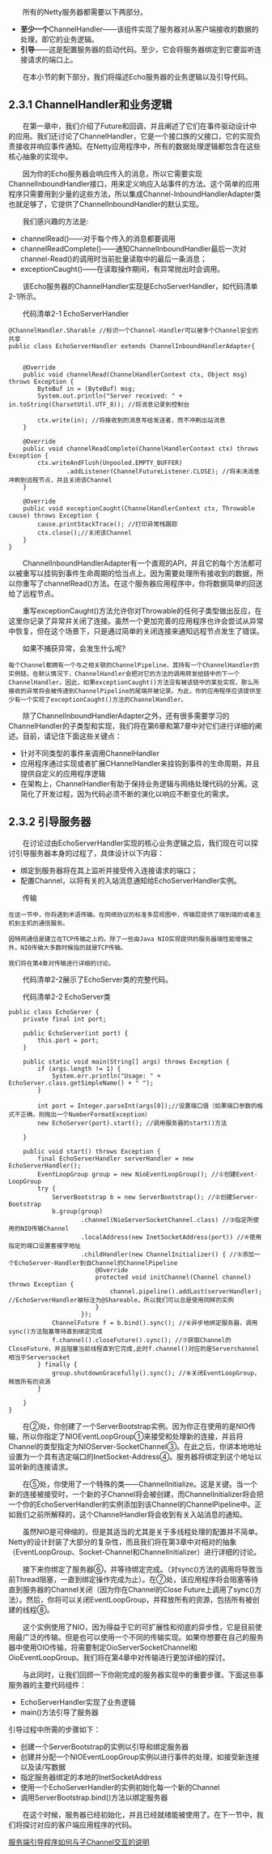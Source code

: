 &emsp;&emsp;所有的Netty服务器都需要以下两部分。

- **至少一个**ChannelHandler——该组件实现了服务器对从客户端接收的数据的处理，即它的业务逻辑。
- **引导**——这是配置服务器的启动代码。至少，它会将服务器绑定到它要监听连接请求的端口上。

&emsp;&emsp;在本小节的剩下部分，我们将描述Echo服务器的业务逻辑以及引导代码。

## 2.3.1 ChannelHandler和业务逻辑

&emsp;&emsp;在第一章中，我们介绍了Future和回调，并且阐述了它们在事件驱动设计中的应用。我们还讨论了ChannelHandler，它是一个接口族的父接口，它的实现负责接收并响应事件通知。在Netty应用程序中，所有的数据处理逻辑都包含在这些核心抽象的实现中。

&emsp;&emsp;因为你的Echo服务器会响应传入的消息，所以它需要实现ChannelInboundHandler接口，用来定义响应入站事件的方法。这个简单的应用程序只需要用到少量的这些方法，所以集成Channel-InboundHandlerAdapter类也就足够了，它提供了ChannelInboundHandler的默认实现。

&emsp;&emsp;我们感兴趣的方法是:

- channelRead()——对于每个传入的消息都要调用
- channelReadComplete()——通知ChannelInboundHandler最后一次对channel-Read()的调用时当前批量读取中的最后一条消息；
- exceptionCaught()——在读取操作期间，有异常抛出时会调用。

&emsp;&emsp;该Echo服务器的ChannelHandler实现是EchoServerHandler，如代码清单2-1所示。

&emsp;&emsp;代码清单2-1 EchoServerHandler
```
@ChannelHandler.Sharable //标识一个Channel-Handler可以被多个Channel安全的共享
public class EchoServerHandler extends ChannelInboundHandlerAdapter{


    @Override
    public void channelRead(ChannelHandlerContext ctx, Object msg) throws Exception {
        ByteBuf in = (ByteBuf) msg;
        System.out.println("Server received: " + in.toString(CharsetUtil.UTF_8)); //将消息记录到控制台

        ctx.write(in); //将接收到的消息写给发送者，而不冲刷出站消息
    }

    @Override
    public void channelReadComplete(ChannelHandlerContext ctx) throws Exception {
        ctx.writeAndFlush(Unpooled.EMPTY_BUFFER)
                .addListener(ChannelFutureListener.CLOSE); //将未决消息冲刷到远程节点，并且关闭该Channel
    }

    @Override
    public void exceptionCaught(ChannelHandlerContext ctx, Throwable cause) throws Exception {
        cause.printStackTrace(); //打印异常栈跟踪
        ctx.close();//关闭该Channel
    }
}
```
&emsp;&emsp;ChannelInboundHandlerAdapter有一个直观的API，并且它的每个方法都可以被重写以挂钩到事件生命周期的恰当点上。因为需要处理所有接收到的数据，所以你重写了channelRead()方法。在这个服务器应用程序中，你将数据简单的回送给了远程节点。

&emsp;&emsp;重写exceptionCaught()方法允许你对Throwable的任何子类型做出反应，在这里你记录了异常并关闭了连接。虽然一个更加完善的应用程序也许会尝试从异常中恢复，但在这个场景下，只是通过简单的关闭连接来通知远程节点发生了错误。

&emsp;&emsp;如果不捕获异常，会发生什么呢?
```
每个Channel都拥有一个与之相关联的ChannelPipeline，其持有一个ChannelHandler的实例链。在默认情况下，ChannelHandler会把对它的方法的调用转发给链中的下一个ChannelHandler。因此，如果exceptionCaught()方法没有被该链中的某处实现，那么所接收的异常将会被传递到ChannelPipeline的尾端并被记录。为此，你的应用程序应该提供至少有一个实现了exceptionCaught()方法的ChannelHandler。
```
&emsp;&emsp;除了ChannelInboundHandlerAdapter之外，还有很多需要学习的ChannelHandler的子类型和实现，我们将在第6章和第7章中对它们进行详细的阐述。目前，请记住下面这些关键点：

- 针对不同类型的事件来调用ChannelHandler
- 应用程序通过实现或者扩展CHannelHandler来挂钩到事件的生命周期，并且提供自定义的应用程序逻辑
- 在架构上，ChannelHandler有助于保持业务逻辑与网络处理代码的分离。这简化了开发过程，因为代码必须不断的演化以响应不断变化的需求。

## 2.3.2 引导服务器

&emsp;&emsp;在讨论过由EchoServerHandler实现的核心业务逻辑之后，我们现在可以探讨引导服务器本身的过程了，具体设计以下内容：

- 绑定到服务器将在其上监听并接受传入连接请求的端口；
- 配置Channel，以将有关的入站消息通知给EchoServerHandler实例。

&emsp;&emsp;传输
```
在这一节中，你将遇到术语传输。在网络协议的标准多层视图中，传输层提供了端到端的或者主机到主机的通信服务。

因特网通信是建立在TCP传输之上的。除了一些由Java NIO实现提供的服务器端性能增强之外，NIO传输大多数时候指的就是TCP传输。

我们将在第4章对传输进行详细的讨论。
```
&emsp;&emsp;代码清单2-2展示了EchoServer类的完整代码。

&emsp;&emsp;代码清单2-2 EchoServer类
```
public class EchoServer {
    private final int port;

    public EchoServer(int port) {
        this.port = port;
    }

    public static void main(String[] args) throws Exception {
        if (args.length != 1) {
            System.err.println("Usage: " + EchoServer.class.getSimpleName() + " ");
        }

        int port = Integer.parseInt(args[0]);//设置端口值（如果端口参数的格式不正确，则抛出一个NumberFormatException）
        new EchoServer(port).start(); //调用服务器的start()方法

    }

    public void start() throws Exception {
        final EchoServerHandler serverHandler = new EchoServerHandler();
        EventLoopGroup group = new NioEventLoopGroup(); //①创建Event-LoopGroup
        try {
            ServerBootstrap b = new ServerBootstrap(); //②创建Server-Bootstrap
            b.group(group)
                    .channel(NioServerSocketChannel.class) //③指定所使用的NIO传输Channel
                    .localAddress(new InetSocketAddress(port)) //④使用指定的端口设置套接字地址
                    .childHandler(new ChannelInitializer() { //⑤添加一个EchoServer-Handler到自Channel的ChannelPipeline
                        @Override
                        protected void initChannel(Channel channel) throws Exception {
                            channel.pipeline().addLast(serverHandler); //EchoServerHandler被标注为@Shareable，所以我们可以总是使用同样的实例
                        }
                    });
            ChannelFuture f = b.bind().sync(); //⑥异步地绑定服务器，调用sync()方法阻塞等待直到绑定完成
            f.channel().closeFuture().sync(); //⑦获取Channel的CloseFuture，并且阻塞当前线程直到它完成,此时f.channel()对应的是Serverchannel相当于Serversocket
        } finally {
            group.shutdownGracefully().sync(); //⑧关闭EventLoopGroup，释放所有的资源
        }

    }
}
```
&emsp;&emsp;在②处，你创建了一个ServerBootstrap实例。因为你正在使用的是NIO传输，所以你指定了NIOEventLoopGroup①来接受和处理新的连接，并且将Channel的类型指定为NIOServer-SocketChannel③。在此之后，你讲本地地址设置为一个具有选定端口的InetSocket-Address④。服务器将绑定到这个地址以监听新的连接请求。

&emsp;&emsp;在⑤处，你使用了一个特殊的类——ChannelInitialize。这是关键。当一个新的连接被接受时，一个新的子Channel将会被创建，而ChannelInitializer将会把一个你的EchoServerHandler的实例添加到该Channel的ChannelPipeline中。正如我们之前所解释的，这个ChannelHandler将会收到有关入站消息的通知。

&emsp;&emsp;虽然NIO是可伸缩的，但是其适当的尤其是关于多线程处理的配置并不简单。Netty的设计封装了大部分的复杂性，而且我们将在第3章中对相对的抽象（EventLoopGroup、Socket-Channel和ChannelInitializer）进行详细的讨论。

&emsp;&emsp;接下来你绑定了服务器⑥，并等待绑定完成。（对sync()方法的调用将导致当前Thread阻塞，一直到绑定操作完成为止）。在⑦处，该应用程序将会阻塞等待直到服务器的Channel关闭（因为你在Channel的Close Future上调用了sync()方法）。然后，你将可以关闭EventLoopGroup，并释放所有的资源，包括所有被创建的线程⑧。

&emsp;&emsp;这个实例使用了NIO，因为得益于它的可扩展性和彻底的异步性，它是目前使用最广泛的传输。但是也可以使用一个不同的传输实现。如果你想要在自己的服务器中使用OIO传输，将需要制定OioServerSocketChannel和OioEventLoopGroup。我们将在第4章中对传输进行更加详细的探讨。

&emsp;&emsp;与此同时，让我们回顾一下你刚完成的服务器实现中的重要步骤。下面这些事服务器的主要代码组件：

- EchoServerHandler实现了业务逻辑
- main()方法引导了服务器

引导过程中所需的步骤如下：

- 创建一个ServerBootstrap的实例以引导和绑定服务器
- 创建并分配一个NIOEventLoopGroup实例以进行事件的处理，如接受新连接以及读/写数据
- 指定服务器绑定的本地的InetSocketAddress
- 使用一个EchoServerHandler的实例初始化每一个新的Channel
- 调用ServerBootstrap.bind()方法以绑定服务器

&emsp;&emsp;在这个时候，服务器已经初始化，并且已经就绪能被使用了。在下一节中，我们将探讨对应的客户端应用程序的代码。

[服务端引导程序如何与子Channel交互的说明](http://blog.csdn.net/jeffleo/article/details/69220622)
